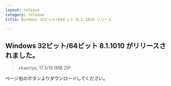 ```yaml
---
layout: release
category: release
title: Windows 32ビット/64ビット 8.1.1010 リリース

---
```

## Windows 32ビット/64ビット 8.1.1010 がリリースされました。

> +kaoriya, 17.3/18.1MB ZIP

ページ右のボタンよりダウンロードしてください。
